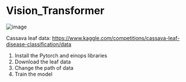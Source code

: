 # Vision_Transformer
![image](https://github.com/IAMMOJAHID/Vision_Transformer/assets/86100226/a8fe5f51-7e00-49b2-aab3-830da3d343de)

Cassava leaf data: https://www.kaggle.com/competitions/cassava-leaf-disease-classification/data
1. Install the Pytorch and einops libraries
2. Download the leaf data
3. Change the path of data
4. Train the model
